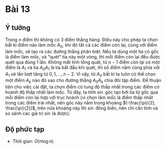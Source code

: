 # Bài 13

## Ý tưởng
Trong $n$ điểm thì không có 3 điểm thẳng hàng. Điều này cho phép ta chọn bất kì điểm nào làm mốc $A_0$, khi đó tất cả các điểm còn lại, cùng với điểm làm mốc, sẽ tạo ra các đường thẳng phân biệt. Nếu ta dùng một tia có gốc là điểm làm mốc, và "quét" tia này một vòng, thì mỗi điểm còn lại đều được quét qua đúng 1 lần. Không mất tính tổng quát, từ $n-1$ điểm còn lại có một điểm là $A_1$ và tia $A_0A_1$ là tia bắt đầu khi quét, thì số điểm nằm cùng phía với $A_1$ sẽ lần lượt tăng từ $0, 1, \dots, n - 2$.
Vì vậy, từ $A_0$ bất kì ta luôn có thể chọn một điểm $A_k$ nào đó sao cho đường thẳng $A_0A_k$ chia đôi tập điểm.
Để thuận tiện cho việc cài đặt, ta chọn điểm có tung độ thấp nhất trong các điểm có hoành độ thấp nhất làm mốc. Từ đây, ta tính $\sin$ góc tạo bởi tia từ gốc qua mỗi điểm còn lại hợp với trục hoành (vì chọn làm mốc là điểm thấp nhất trong các điểm trái nhất, nên góc này nằm trong khoảng $(-\frac{\pi}{2}, \frac{\pi}{2}]$, trên nửa khoảng này thì $\sin$ đồng biến, nên chỉ cần tính và so sánh các giá trị $\sin$ là được).

## Độ phức tạp
- Thời gian: $O(n\log n)$.